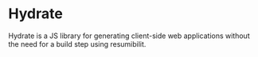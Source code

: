 # Hydrate
Hydrate is a JS library for generating client-side web applications without the need for a build step using resumibilit.
